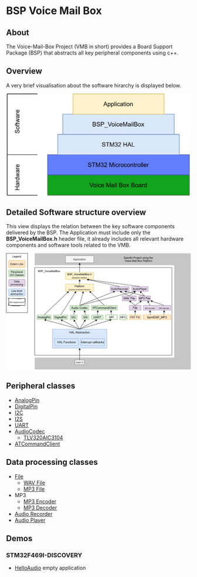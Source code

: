 # BSP Voice Mail Box

## About
The Voice-Mail-Box Project (VMB in short) provides a Board Support Package (BSP) that abstracts all key peripheral components using c++.

## Overview
A very brief visualisation about the software hirarchy is displayed below.
<tr>
<td>
<div align="center">
    <img src="documentation/images/SoftwareStack.png" width="500"> 
</div>
</td>

## Detailed Software structure overview 
This view displays the relation between the key software components delivered by the BSP.
The Application must include only the **BSP_VoiceMailBox.h** header file, it already includes all relevant hardware components and software tools related to the VMB.

<tr>
<td>
<div align="center">
    <img src="documentation/images/SoftwareStructureOverview.png" width="800"> 
</div>
</td>


## Peripheral classes
- [AnalogPin](documentation/AnalogPin.md)
- [DigitalPin](documentation/DigitalPin.md)
- [I2C](documentation/I2C.md)
- [I2S](documentation/I2S.md)
- [UART](documentation/UART.md)
- [AudioCodec](documentation/AudioCodec.md)
  - [TLV320AIC3104](documentation/TLV320AIC3104.md)
- [ATCommandClient](documentation/ATCommandClient.md)

## Data processing classes
- [File](documentation/File.md)
  - [WAV File](documentation/WAVFile.md)
  - [MP3 File](documentation/MP3File.md)
- MP3
  - [MP3 Encoder](documentation/MP3Encoder.md)
  - [MP3 Decoder](documentation/MP3Decoder.md)
- [Audio Recorder](documentation/AudioRecorder.md)
- [Audio Player](documentation/AudioPlayer.md)

## Demos
### STM32F469I-DISCOVERY
- [HelloAudio](../Demos/F469/F469_HelloAudio/README.md) empty application